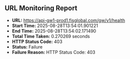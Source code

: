 ## URL Monitoring Report

- **URL:** https://api-gw1-prod1.fisglobal.com/gw/v1/health
- **Start Time:** 2025-08-28T13:54:01.901221
- **End Time:** 2025-08-28T13:54:02.171490
- **Total Time Taken:** 0.270269 seconds
- **HTTP Status Code:** 403
- **Status:** Failure
- **Failure Reason:** HTTP Status Code: 403
